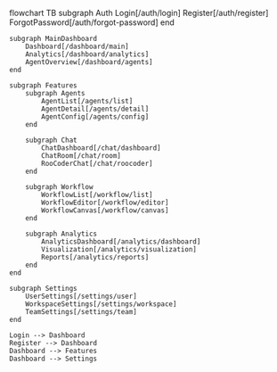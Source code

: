 flowchart TB
    subgraph Auth
        Login[/auth/login]
        Register[/auth/register]
        ForgotPassword[/auth/forgot-password]
    end

    subgraph MainDashboard
        Dashboard[/dashboard/main]
        Analytics[/dashboard/analytics]
        AgentOverview[/dashboard/agents]
    end

    subgraph Features
        subgraph Agents
            AgentList[/agents/list]
            AgentDetail[/agents/detail]
            AgentConfig[/agents/config]
        end

        subgraph Chat
            ChatDashboard[/chat/dashboard]
            ChatRoom[/chat/room]
            RooCoderChat[/chat/roocoder]
        end

        subgraph Workflow
            WorkflowList[/workflow/list]
            WorkflowEditor[/workflow/editor]
            WorkflowCanvas[/workflow/canvas]
        end

        subgraph Analytics
            AnalyticsDashboard[/analytics/dashboard]
            Visualization[/analytics/visualization]
            Reports[/analytics/reports]
        end
    end

    subgraph Settings
        UserSettings[/settings/user]
        WorkspaceSettings[/settings/workspace]
        TeamSettings[/settings/team]
    end

    Login --> Dashboard
    Register --> Dashboard
    Dashboard --> Features
    Dashboard --> Settings